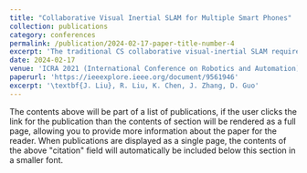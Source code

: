 ```yaml
---
title: "Collaborative Visual Inertial SLAM for Multiple Smart Phones"
collection: publications
category: conferences
permalink: /publication/2024-02-17-paper-title-number-4
excerpt: 'The traditional CS collaborative visual-inertial SLAM requires the sharing of high-frequency IMU data, which makes it susceptible to the network. The proposed CS collaborative loop detection mechanism makes IMU data unnecessary for the server.'
date: 2024-02-17
venue: 'ICRA 2021 (International Conference on Robotics and Automation)'
paperurl: 'https://ieeexplore.ieee.org/document/9561946'
excerpt: '\textbf{J. Liu}, R. Liu, K. Chen, J. Zhang, D. Guo'
---
```


The contents above will be part of a list of publications, if the user clicks the link for the publication than the contents of section will be rendered as a full page, allowing you to provide more information about the paper for the reader. When publications are displayed as a single page, the contents of the above "citation" field will automatically be included below this section in a smaller font.
